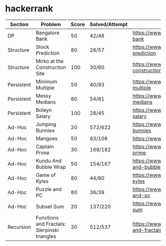 hackerrank
==========

Section | Problem | Score | Solved/Attempt | Link
------- | ------- | ----- | -------------- | ----
DP | Bangalore Bank | 50 | 42/48 | https://www.hackerrank.com/challenges/bangalore-bank
Structure | Stock Prediction | 80 | 28/57 | https://www.hackerrank.com/challenges/stocks-prediction
Structure | Mirko at the Construction Site | 100 | 30/60 | https://www.hackerrank.com/challenges/mirko-at-construction-site
Persistent | Minimum Multiple | 50 | 40/93 | https://www.hackerrank.com/challenges/minimum-multiple
Persistent | Messy Medians | 80 | 54/81 | https://www.hackerrank.com/challenges/messy-medians
Persistent | Boleyn Salary | 100 | 28/45 | https://www.hackerrank.com/challenges/boleyn-salary
Ad-Hoc | Jumping Bunnies | 20 | 572/622 | https://www.hackerrank.com/challenges/jumping-bunnies
Ad-Hoc | Mangoes | 50 | 83/108 | https://www.hackerrank.com/challenges/mango
Ad-Hoc | Captain Prime | 30 | 168/182 | https://www.hackerrank.com/challenges/captain-prime
Ad-Hoc | Kundu And Bubble Wrap | 50 | 154/167 | https://www.hackerrank.com/challenges/kundu-and-bubble-wrap
Ad-Hoc | Game of Kyles | 80 | 44/80 | https://www.hackerrank.com/challenges/game-of-kyles
Ad-Hoc | Puzzle and PC | 80 | 36/39 | https://www.hackerrank.com/challenges/puzzle-and-pc
Ad-Hoc | Subset Sum | 20 | 137/220 | https://www.hackerrank.com/challenges/subset-sum
Recursion | Functions and Fractals: Sierpinski triangles | 30 | 512/537 | https://www.hackerrank.com/challenges/functions-and-fractals-sierpinski-triangles
